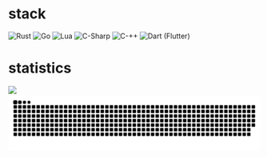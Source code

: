 # stack
<div align="left">
  <img src="https://img.shields.io/badge/Rust-000000?style=plastic&logo=rust&logoColor=white" alt="Rust">
  <img src="https://img.shields.io/badge/Go-00ADD8?&style=plastic&logo=go&logoColor=white" alt="Go">
  <img src="https://img.shields.io/badge/Lua-2C2D72?style=plastic&logo=lua&logoColor=white" alt="Lua">
  <img src="https://img.shields.io/badge/C--Sharp-682876?style=plastic&logo=sharp&logoColor=white" alt="C-Sharp">
  <img src="https://img.shields.io/badge/C++-%2300599C.svg?style=plastic&logo=c%2B%2B&logoColor=white" alt="C-++">
  <img src="https://img.shields.io/badge/Dart-08589C?style=plastic&logo=flutter&logoColor=white" alt="Dart (Flutter)">
</div>

# statistics
<img src="https://github-readme-stats.vercel.app/api?username=kietelmuis&theme=dark&hide_border=true">

<picture>
    <source media="(prefers-color-scheme: dark)" srcset="https://raw.githubusercontent.com/kietelmuis/kietelmuis/output/github-snake-dark.svg" />
    <img alt="github-snake" src="https://raw.githubusercontent.com/kietelmuis/kietelmuis/output/github-snake.svg" />
</picture>
